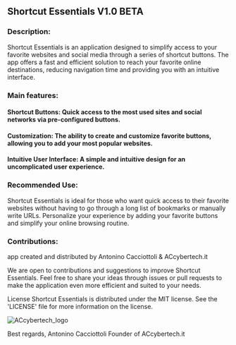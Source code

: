 ## Shortcut Essentials V1.0 BETA

### Description:
Shortcut Essentials is an application designed to simplify access to your favorite websites and social media through a series of shortcut buttons. The app offers a fast and efficient solution to reach your favorite online destinations, reducing navigation time and providing you with an intuitive interface.

### Main features:
#### Shortcut Buttons: Quick access to the most used sites and social networks via pre-configured buttons.

#### Customization: The ability to create and customize favorite buttons, allowing you to add your most popular websites.

#### Intuitive User Interface: A simple and intuitive design for an uncomplicated user experience.

### Recommended Use:
Shortcut Essentials is ideal for those who want quick access to their favorite websites without having to go through a long list of bookmarks or manually write URLs. Personalize your experience by adding your favorite buttons and simplify your online browsing routine.

### Contributions:
app created and distributed by Antonino Cacciottoli & ACcybertech.it 

We are open to contributions and suggestions to improve Shortcut Essentials. Feel free to share your ideas through issues or pull requests to make the application even more efficient and suited to your needs.

License
Shortcut Essentials is distributed under the MIT license. See the 'LICENSE' file for more information on the license.

![ACcybertech_logo](https://github.com/kevzero/shortcut-essentials/assets/116445747/523e1500-a351-453a-9df9-3de059d34b66)

Best regards,
Antonino Cacciottoli
Founder of ACcybertech.it
